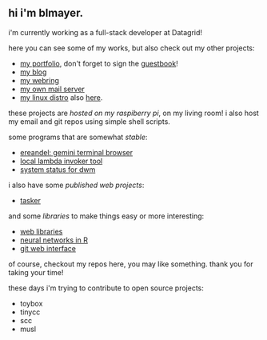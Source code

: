 hi i'm blmayer.
--------------

i'm currently working as a full-stack developer at
Datagrid!

here you can see some of my works,
but also check out my other projects:

- [my portfolio](https://terminal.pink), don't forget to sign the [guestbook](https://terminal.pink/g.html)!
- [my blog](https://blog.terminal.pink)
- [my webring](https://derelict.garden)
- [my own mail server](https://dovel.email)
- [my linux distro](https://terminal.pink/lin0/index.html) also [here](https://github.com/blmayer/lin0).

these projects are *hosted on my raspiberry pi*, on my living room!
i also host my email and git repos using simple shell scripts.

some programs that are somewhat *stable*:

- [ereandel: gemini terminal browser](https://github.com/blmayer/ereandel)
- [local lambda invoker tool](https://github.com/blmayer/awslambdarpc)
- [system status for dwm](https://github.com/blmayer/sysmon)

i also have some *published web projects*:

- [tasker](https://deta.space/discovery/@brain/tasker)

and some *libraries* to make things easy or more interesting:

- [web libraries](https://github.com/weblibs)
- [neural networks in R](https://github.com/deep)
- [git web interface](https://github.com/blmayer/gwi)

of course, checkout my repos here, you may like something.
thank you for taking your time!

these days i'm trying to contribute to open source projects:

- toybox
- tinycc
- scc
- musl
